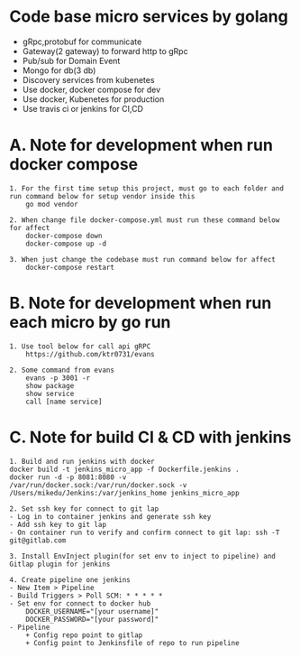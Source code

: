# Code base micro services by golang

- gRpc,protobuf for communicate
- Gateway(2 gateway) to forward http to gRpc
- Pub/sub for Domain Event  
- Mongo for db(3 db)
- Discovery services from kubenetes
- Use docker, docker compose for dev
- Use docker, Kubenetes for production
- Use travis ci or jenkins for CI,CD

# A. Note for development when run docker compose

    1. For the first time setup this project, must go to each folder and run command below for setup vendor inside this
        go mod vendor
    
    2. When change file docker-compose.yml must run these command below for affect
        docker-compose down
        docker-compose up -d
    
    3. When just change the codebase must run command below for affect
        docker-compose restart

# B. Note for development when run each micro by go run
    
    1. Use tool below for call api gRPC
        https://github.com/ktr0731/evans
        
    2. Some command from evans
        evans -p 3001 -r
        show package
        show service
        call [name service]
    
# C. Note for build CI & CD with jenkins
    1. Build and run jenkins with docker
    docker build -t jenkins_micro_app -f Dockerfile.jenkins .
    docker run -d -p 8081:8080 -v /var/run/docker.sock:/var/run/docker.sock -v /Users/mikedu/Jenkins:/var/jenkins_home jenkins_micro_app
    
    2. Set ssh key for connect to git lap
    - Log in to container jenkins and generate ssh key
    - Add ssh key to git lap
    - On container run to verify and confirm connect to git lap: ssh -T git@gitlab.com
    
    3. Install EnvInject plugin(for set env to inject to pipeline) and Gitlap plugin for jenkins
    
    4. Create pipeline one jenkins
    - New Item > Pipeline
    - Build Triggers > Poll SCM: * * * * *
    - Set env for connect to docker hub
        DOCKER_USERNAME="[your username]"
        DOCKER_PASSWORD="[your password]"
    - Pipeline 
        + Config repo point to gitlap
        + Config point to Jenkinsfile of repo to run pipeline
   
